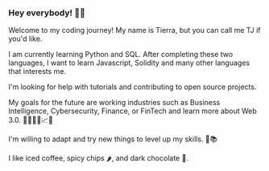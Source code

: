 ### Hey everybody! 👋🏽
Welcome to my coding journey! My name is Tierra, but you can call me TJ if you'd like. 

I am currently learning Python and SQL. After completing these two languages, I want to learn Javascript, Solidity and many other languages that interests me.

I'm looking for help with tutorials and contributing to open source projects.

My goals for the future are working industries such as Business Intelligence, Cybersecurity, Finance, or FinTech and learn more about Web 3.0. 💼👩🏽‍💻📈💵

I'm willing to adapt and try new things to level up my skills. 🧠📚

I like iced coffee, spicy chips 🌶️, and dark chocolate 🍫. 


<!--
**TierraAJones/TierraAJones** is a ✨ _special_ ✨ repository because its `README.md` (this file) appears on your GitHub profile.

Here are some ideas to get you started:

- 🔭 I’m currently working on ...
- 🌱 I’m currently learning ...
- 👯 I’m looking to collaborate on ...
- 🤔 I’m looking for help with ...
- 💬 Ask me about ...
- 📫 How to reach me: ...
- 😄 Pronouns: ...
- ⚡ Fun fact: ...
-->

